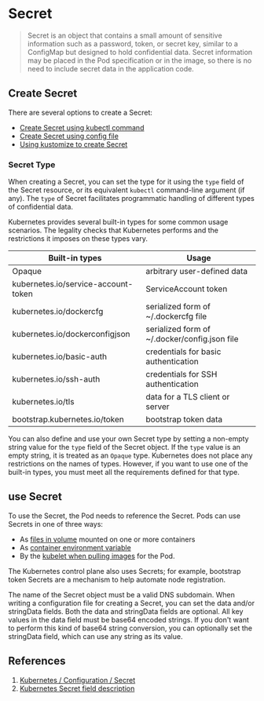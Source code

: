 # Secret

> Secret is an object that contains a small amount of sensitive information such as a password, token, or secret key, similar to a ConfigMap but designed to hold confidential data.
> Secret information may be placed in the Pod specification or in the image, so there is no need to include secret data in the application code.

## Create Secret

There are several options to create a Secret:

- [Create Secret using kubectl command](https://kubernetes.io/docs/tasks/configmap-secret/managing-secret-using-kubectl/)
- [Create Secret using config file](https://kubernetes.io/docs/tasks/configmap-secret/managing-secret-using-config-file/)
- [Using kustomize to create Secret](https://kubernetes.io/docs/tasks/configmap-secret/managing-secret-using-kustomize/)

### Secret Type

When creating a Secret, you can set the type for it using the `type` field of the Secret resource, or its equivalent `kubectl` command-line argument (if any). The `type` of Secret facilitates programmatic handling of different types of confidential data.

Kubernetes provides several built-in types for some common usage scenarios. The legality checks that Kubernetes performs and the restrictions it imposes on these types vary.

| Built-in types                      | Usage                                         |
| ----------------------------------- |-----------------------------------------------|
| Opaque                              | arbitrary user-defined data                   |
| kubernetes.io/service-account-token | ServiceAccount token                          |
| kubernetes.io/dockercfg             | serialized form of ~/.dockercfg file          |
| kubernetes.io/dockerconfigjson      | serialized form of ~/.docker/config.json file |
| kubernetes.io/basic-auth            | credentials for basic authentication          |
| kubernetes.io/ssh-auth              | credentials for SSH authentication            |
| kubernetes.io/tls                   | data for a TLS client or server               |
| bootstrap.kubernetes.io/token       | bootstrap token data                          |


You can also define and use your own Secret type by setting a non-empty string value for the `type` field of the Secret object. If the `type` value is an empty string, it is treated as an `Opaque` type. Kubernetes does not place any restrictions on the names of types. However, if you want to use one of the built-in types, you must meet all the requirements defined for that type.

## use Secret

To use the Secret, the Pod needs to reference the Secret. Pods can use Secrets in one of three ways:

- As [files in volume](https://kubernetes.io/docs/concepts/configuration/secret/#using-secrets-as-files-from-a-pod) mounted on one or more containers 
- As [container environment variable](https://kubernetes.io/docs/concepts/configuration/secret/#using-secrets-as-environment-variables)
- By the [kubelet when pulling images]((https://kubernetes.io/docs/concepts/configuration/secret/#using-imagepullsecrets)) for the Pod.

The Kubernetes control plane also uses Secrets; for example, bootstrap token Secrets are a mechanism to help automate node registration.

The name of the Secret object must be a valid DNS subdomain. When writing a configuration file for creating a Secret, you can set the data and/or stringData fields. Both the data and stringData fields are optional. All key values in the data field must be base64 encoded strings. If you don't want to perform this kind of base64 string conversion, you can optionally set the stringData field, which can use any string as its value.

## References

1. [Kubernetes / Configuration / Secret](https://kubernetes.io/docs/concepts/configuration/secret/)
2. [Kubernetes Secret field description](https://kubernetes.io/docs/reference/generated/kubernetes-api/v1.21/#secret-v1-core)